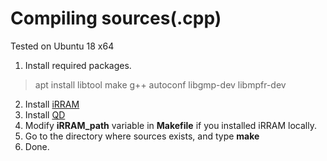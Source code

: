 # Compiling sources(.cpp)

Tested on Ubuntu 18 x64
1. Install required packages.
> apt install libtool make g++ autoconf libgmp-dev libmpfr-dev
2. Install [iRRAM](https://github.com/norbert-mueller/iRRAM)
3. Install [QD](https://www.davidhbailey.com/dhbsoftware/)
4. Modify **iRRAM_path** variable in **Makefile** if you installed iRRAM locally.
5. Go to the directory where sources exists, and type **make**
6. Done.